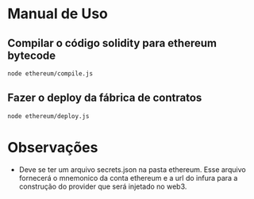 # Manual de Uso

## Compilar o código solidity para ethereum bytecode

```
node ethereum/compile.js
```

## Fazer o deploy da fábrica de contratos

```
node ethereum/deploy.js
```

# Observações

* Deve se ter um arquivo secrets.json na pasta ethereum. Esse arquivo fornecerá o mnemonico da conta ethereum e a url do infura para a construção do provider que será injetado no web3.


